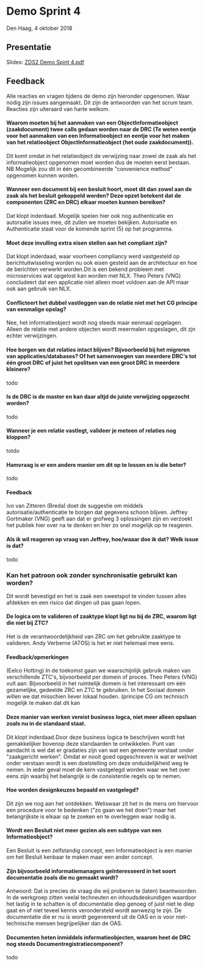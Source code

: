 # Demo Sprint 4

Den Haag, 4 oktober 2018

## Presentatie

Slides: [ZDS2 Demo Spint 4.pdf](/community/bestanden/zds2-demo-sprint-4.pdf)

## Feedback

Alle reacties en vragen tijdens de demo zijn hieronder opgenomen. Waar nodig zijn issues aangemaakt. Dit zijn de antwoorden van het scrum team. Reacties zijn uiteraard van harte welkom.

#### Waarom moeten bij het aanmaken van een ObjectInformatieobject (zaakdocument) twee calls gedaan worden naar de DRC (Te weten eentje voor het aanmaken van een Informatieobject en eentje voor het maken van het relatieobject ObjectInformatieobject (het oude zaakdocument)).
Dit komt omdat in het relatieobject de verwijzing naar zowel de zaak als het informatieobject opgenomen moet worden dus de moeten eerst bestaan. NB Mogelijk zou dit in één gecombineerde "convenience method" opgenomen kunnen worden.

#### Wanneer een document bij een besluit hoort, moet dit dan zowel aan de zaak als het besluit gekoppeld worden? Deze opzet betekent dat de componenten (ZRC en DRC) elkaar moeten kunnen bereiken? 
Dat klopt inderdaad. Mogelijk spelen hier ook nog authenticatie en autorsatie issues mee, dit zullen we moeten bekijken. Autorisatie en Authenticatie staat voor de komende sprint (5) op het programma.

#### Moet deze invulling extra eisen stellen aan het compliant zijn?
Dat klopt inderdaad, waar voorheen compliancy werd vastgesteld op berichtuitwisseling worden nu ook eisen gesteld aan de architectuur en hoe de berichten verwerkt worden.Dit is een bekend probleem met microservices wat opgelost kan worden met NLX. Theo Peters (VNG) concludeert dat een applicatie niet alleen moet voldoen aan de API maar ook aan gebruik van NLX.

#### Conflicteert het dubbel vastleggen van de relatie niet met het CG principe van eenmalige opslag?
Nee, het informatieobject wordt nog steeds maar eenmaal opgelagen. Alleen de relatie met andere objecten wordt meermalen opgeslagen, dit zjn echter verwijzingen.

#### Hoe borgen we dat relaties intact blijven? Bijvoorbeeld bij het migreren van applicaties/databases? Of het samenvoegen van meerdere DRC's tot één groot DRC of juist het opslitsen van een groot DRC in meerdere kleinere?
todo

#### Is de DRC is de master en kan daar altjd de juiste verwijzing opgezocht worden?
todo

#### Wanneer je een relatie vastlegt, valideer je meteen of relaties nog kloppen?
totdo

#### Hamvraag is er een andere manier om dit op te lossen en is die beter?
todo

#### Feedback
Ivo van Zitteren (Breda) doet de suggestie om middels autorisatie/authenticatie te borgen dat gegevens schoon blijven.
Jeffrey Gortmaker (VNG) geeft aan dat er grofweg 3 oplossingen zijn en verzoekt het publiek hier over na te denken en hier zo snel mogelijk op te reageren.

#### Als ik wil reageren op vraag van Jeffrey, hoe/waaar doe ik dat? Welk issue is dat?
todo

### Kan het patroon ook zonder synchronisatie gebruikt kan worden? 
Dit wordt bevestigd en het is zaak een sweetspot te vinden tussen alles afdekken en een risico dat dingen uit pas gaan lopen.

#### De logica om te valideren of zaaktype klopt ligt nu bij de ZRC, waarom ligt die niet bij ZTC?
Het is de verantwoordelijkheid van ZRC om het gebruikte zaaktype te valideren. Andy Verberne (ATOS) is het er niet helemaal mee eens. 

#### Feedback/opmerkingen
(Eelco Hotting) In de toekomst gaan we waarschijnlijk gebruik maken van verschillende ZTC's, bijvoorbeeld per domein of proces. Theo Peters (VNG) vult aan: Bijvoorbeeld in het ruimtelijk domein is het interessant om één gezamelijke, gedeelde ZRC en ZTC te gebruiken. In het Sociaal domein willen we dat misschien liever lokaal houden.
(principe CG om technisch mogelijk te maken dat dit kan
 
#### Deze manier van werken vereist business logca, niet meer alleen opslaan zoals nu in de standaard staat.
Dit klopt inderdaad.Door deze business logica te beschrijven wordt het gemakkelijker bovenop deze standaarden te ontwikkelen. Punt van aandacht is wel dat er gradaties zijn van wat een gemeente verstaat onder "zaakgericht werken". Omdat er nooit goed opgeschreven is wat er wel/niet onder verstaan wordt is een doelstelling om deze onduidelijkheid weg te nemen. In ieder geval moet de kern vastgelegd worden waar we het over eens zijn waarbij het belangrijk is de consistentie regels op te nemen.

#### Hoe worden designkeuzes bepaald en vastgelegd?
Dit zijn we nog aan het ontdekken. Weliswaar zit het in de mens om hiervoor een procedure voor te bedenken ("zo gaan we het doen") maar het belangrijkste is elkaar op te zoeken en te overleggen waar nodig is.

#### Wordt een Besluit niet meer gezien als een subtype van een Informatieobject?
Een Besluit is een zelfstandig concept, een Informatieobject is een manier om het Besluit kenbaar te maken maar een ander concept.

#### Zijn bijvoorbeeld informatiemanagers geïnteresseerd in het soort documentatie zoals die nu gemaakt wordt?
Antwoord: Dat is precies de vraag die wij proberen te (laten) beantwoorden. In de werkgroep zitten veelal techneuten en inhoudsdeskundigen waardoor het lastig in te schatten is of documentatie diep genoeg of juist niet te diep gaat en of niet teveel kennis verondersteld wordt aanwezig te zijn. De documentatie die er nu is wordt gegenereerd uit de OAS en is voor niet-technische mensen begrijpelijker dan de OAS.

#### Documenten heten inmiddels informatieobjecten, waarom heet de DRC nog steeds Documentregistratiecomponent?
todo
